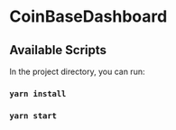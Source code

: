# CoinBaseDashboard

## Available Scripts

In the project directory, you can run:



### `yarn install`

### `yarn start`
